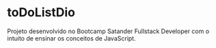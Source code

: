 # toDoListDio
Projeto desenvolvido no Bootcamp Satander Fullstack Developer com o intuito de ensinar os conceitos de JavaScript.
